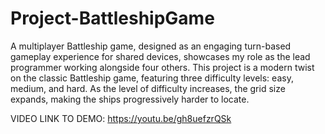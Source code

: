 # Project-BattleshipGame

A multiplayer Battleship game, designed as an engaging turn-based gameplay experience for shared devices, showcases my role as the lead programmer working alongside four others. This project is a modern twist on the classic Battleship game, featuring three difficulty levels: easy, medium, and hard. As the level of difficulty increases, the grid size expands, making the ships progressively harder to locate.

VIDEO LINK TO DEMO:
https://youtu.be/gh8uefzrQSk
